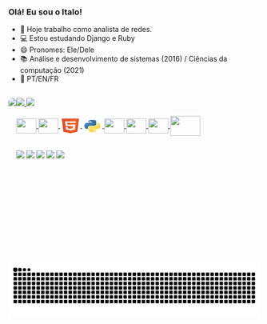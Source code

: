 ### Olá! Eu sou o Italo! 

- 🔭 Hoje trabalho como analista de redes. 
- 💻 Estou estudando Django e Ruby
- 😄 Pronomes: Ele/Dele <br>
- 📚 Análise e desenvolvimento de sistemas (2016) / Ciências da computação (2021)
- 📏 PT/EN/FR
 
##

<img align="left" height="330" style="border-radius:50px;" src="https://media.discordapp.net/attachments/482737078606626838/901506350209699871/tanatos.png?width=540&height=602">

<div align="centerleft">
  <a href="https://github.com/newitalo">
  <img height="180em" src="https://github-readme-stats.vercel.app/api?username=newitalo&show_icons=true&theme=dracula&include_all_commits=true&count_private=true"/>
    
<img height="180em" src="https://github-readme-stats.vercel.app/api/top-langs/?username=newitalo&layout=compact&langs_count=7&theme=dracula"/>  

</div>
  
 
<div style="display: inline_block"><br>
   
 <img align="center" height="30" width="40" src="https://cdn.jsdelivr.net/gh/devicons/devicon/icons/photoshop/photoshop-line.svg">
 <img align="center" height="30" width="40" src="https://cdn.jsdelivr.net/gh/devicons/devicon/icons/c/c-line.svg">
 <img align="center" height="30" width="40" src="https://raw.githubusercontent.com/devicons/devicon/master/icons/html5/html5-original.svg">
 <img align="center" height="30" width="40" src="https://raw.githubusercontent.com/devicons/devicon/master/icons/python/python-original.svg">
 <img align="center" height="30" width="40" src="https://cdn.jsdelivr.net/gh/devicons/devicon/icons/pycharm/pycharm-original.svg">
 <img align="center" height="30" width="40" src="https://cdn.jsdelivr.net/gh/devicons/devicon/icons/ubuntu/ubuntu-plain.svg">
 <img align="center" height="30" width="40" src="https://cdn.jsdelivr.net/gh/devicons/devicon/icons/msdos/msdos-original.svg">
 <img align="center" height="40" width="60" src="https://cdn.jsdelivr.net/gh/devicons/devicon/icons/arduino/arduino-original.svg">
  
 </div>
  
  
##  
<div> 
  <a href = "mailto:newitalo20@gmail.com"><img src="https://img.shields.io/badge/-Gmail-%23333?style=for-the-badge&logo=gmail&logoColor=white" target="_blank"></a>
  <a href="https://www.linkedin.com/in/italo-matheus-969652220/" target="_blank"><img src="https://img.shields.io/badge/-LinkedIn-%230077B5?style=for-the-badge&logo=linkedin&logoColor=white" target="_blank"></a> 
  <a href="https://discord.gg/uTNKpk47Pc" target="_blank"><img src="https://img.shields.io/badge/Discord-7289DA?style=for-the-badge&logo=discord&logoColor=white" target="_blank"></a>
   <a href="https://www.twitch.tv/xdthanatosx" target="_blank"><img src="https://img.shields.io/badge/Twitch-9146FF?style=for-the-badge&logo=twitch&logoColor=white" target="_blank"></a>  
    <a href="https://instagram.com/italomaya" target="_blank"><img src="https://img.shields.io/badge/-Instagram-%23E4405F?style=for-the-badge&logo=instagram&logoColor=white" target="_blank"></a>

 
 ![Snake animation](https://github.com/newitalo/newitalo/blob/output/github-contribution-grid-snake.svg)
  
  


  
  

  
  
  
  
